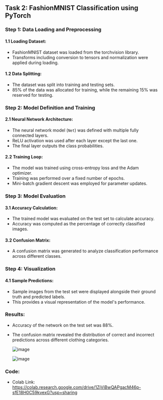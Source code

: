 ## Task 2: FashionMNIST Classification using PyTorch

### Step 1: Data Loading and Preprocessing

#### 1.1 Loading Dataset:
- FashionMNIST dataset was loaded from the torchvision library.
- Transforms including conversion to tensors and normalization were applied during loading.

#### 1.2 Data Splitting:
- The dataset was split into training and testing sets.
- 85% of the data was allocated for training, while the remaining 15% was reserved for testing.

### Step 2: Model Definition and Training

#### 2.1 Neural Network Architecture:
- The neural network model (`Net`) was defined with multiple fully connected layers.
- ReLU activation was used after each layer except the last one.
- The final layer outputs the class probabilities.

#### 2.2 Training Loop:
- The model was trained using cross-entropy loss and the Adam optimizer.
- Training was performed over a fixed number of epochs.
- Mini-batch gradient descent was employed for parameter updates.

### Step 3: Model Evaluation

#### 3.1 Accuracy Calculation:
- The trained model was evaluated on the test set to calculate accuracy.
- Accuracy was computed as the percentage of correctly classified images.

#### 3.2 Confusion Matrix:
- A confusion matrix was generated to analyze classification performance across different classes.

### Step 4: Visualization

#### 4.1 Sample Predictions:
- Sample images from the test set were displayed alongside their ground truth and predicted labels.
- This provides a visual representation of the model's performance.

### Results: 
- Accuracy of the network on the test set was 88%.
- The confusion matrix revealed the distribution of correct and incorrect predictions across different clothing categories.

  ![image](https://github.com/Hareb4/ai-datathon/assets/160310286/49c96141-9803-48fb-b827-537fae4398cd)

  ![image](https://github.com/Hareb4/ai-datathon/assets/160310286/0bb0160f-71e4-40f7-ba96-717c110a1107)




### Code:
- Colab Link: https://colab.research.google.com/drive/1ZjViBwQAPgacM46p-sfE18H0C59kvexG?usp=sharing
